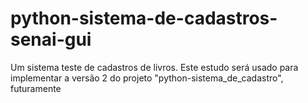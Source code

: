 # python-sistema-de-cadastros-senai-gui
Um sistema teste de cadastros de livros. Este estudo será usado para implementar a versão 2 do projeto "python-sistema_de_cadastro", futuramente 
